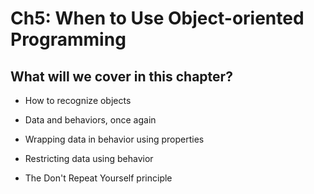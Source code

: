 # Ch5: When to Use Object-oriented Programming



## What will we cover in this chapter?


* How to recognize objects

* Data and behaviors, once again

* Wrapping data in behavior using properties

* Restricting data using behavior

* The Don't Repeat Yourself principle


